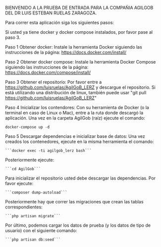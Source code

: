 BIENVENIDO A LA PRUEBA DE ENTRADA PARA LA COMPAÑIA AGILGOB DEL DR LUIS ESTEBAN RUELAS ZARAGOZA.

Para correr esta aplicación siga los siguientes pasos:

Si usted ya tiene docker y docker compose instalados, por favor pase al paso 3.

Paso 1 Obtener docker:
Instale la herramienta Docker siguiendo las instrucciones de la página: https://docs.docker.com/install/

Paso 2 Obtener docker compose: 
Instale la herramienta Docker Compose siguiendo las instrucciones de la página: https://docs.docker.com/compose/install/

Paso 3 Obtener el repositorio:
Por favor entre a https://github.com/luisruelas/AgilGoB_LERZ y descargue el repositorio. Si está utilizando una distribución de linux, también puede usar "git pull https://github.com/luisruelas/AgilGoB_LERZ"

Paso 4 Inicializar los contendores:
Con su herramienta de Docker (o la terminal en caso de Linux o Mac), entre a la ruta donde descargó la aplicación. Una vez en la carpeta AgilGob (raíz) ejecute el comando: 

```docker-compose up -d```

Paso 5 Descargar dependencias e inicializar base de datos:
Una vez creados los contenedores, ejecute en la misma herramienta el comando:

	```docker exec -ti agilgob_lerz bash``` 

Posteriormente ejecute:

	```cd AgilGob```

Para inicializar el repositorio usted debe descargar las dependencias. Por favor ejecute:

	```composer dump-autoload```

Posteriormente hay que correr las migraciones que crean las tablas correspondientes:

	```php artisan migrate```

Por último, podemos cargar los datos de prueba (y los datos de tipo de usuario) con el siguiente comando:

	```php artisan db:seed```

